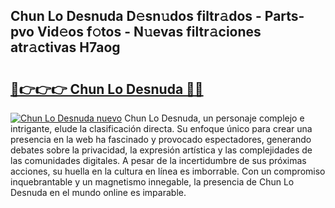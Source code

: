 ## Chun Lo Desnuda D𝚎sn𝚞dos filtr𝚊dos - Parts-pvo Vid𝚎os f𝚘tos - N𝚞evas filtr𝚊ciones atr𝚊ctivas H7aog

# <h2><a href="http://mb8ojct.tromn.icu/?c=Chun+Lo+Desnuda">🔗👉👉👉 Chun Lo Desnuda 🔗🔗</a></h2>

[![Chun Lo Desnuda nuevo](https://i.imgur.com/pEAQMta.gif)](http://mb8ojct.tromn.icu/?c=Chun+Lo+Desnuda)
Chun Lo Desnuda, un personaje complejo e intrigante, elude la clasificación directa. Su enfoque único para crear una presencia en la web ha fascinado y provocado espectadores, generando debates sobre la privacidad, la expresión artística y las complejidades de las comunidades digitales. A pesar de la incertidumbre de sus próximas acciones, su huella en la cultura en línea es imborrable. Con un compromiso inquebrantable y un magnetismo innegable, la presencia de Chun Lo Desnuda en el mundo online es imparable.
